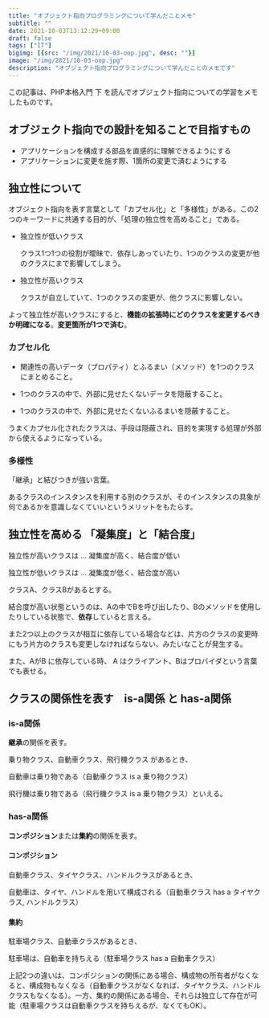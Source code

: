 ```yaml
---
title: "オブジェクト指向プログラミングについて学んだことメモ"
subtitle: ""
date: 2021-10-03T13:12:29+09:00
draft: false
tags: ["IT"]
bigimg: [{src: "/img/2021/10-03-oop.jpg", desc: ""}]
image: "/img/2021/10-03-oop.jpg"
description: "オブジェクト指向プログラミングについて学んだことのメモです"
---
```


この記事は、PHP本格入門 下 を読んでオブジェクト指向についての学習をメモしたものです。

<!--more-->

## オブジェクト指向での設計を知ることで目指すもの



- アプリケーションを構成する部品を直感的に理解できるようにする
- アプリケーションに変更を施す際、1箇所の変更で済むようにする



## 独立性について


オブジェクト指向を表す言葉として「カプセル化」と「多様性」がある。この2つのキーワードに共通する目的が、「処理の独立性を高めること」である。

- 独立性が低いクラス
  
  クラス1つ1つの役割が曖昧で、依存しあっていたり、1つのクラスの変更が他のクラスにまで影響してしまう。

- 独立性が高いクラス

  クラスが自立していて、1つのクラスの変更が、他クラスに影響しない。

よって独立性が高いクラスにすると、**機能の拡張時にどのクラスを変更するべきか明確になる**。**変更箇所が1つで済む**。



### カプセル化

- 関連性の高いデータ（プロパティ）とふるまい（メソッド）を1つのクラスにまとめること。

- 1つのクラスの中で、外部に見せたくないデータを隠蔽すること。
- 1つのクラスの中で、外部に見せたくないふるまいを隠蔽すること。

うまくカプセル化されたクラスは、手段は隠蔽され、目的を実現する処理が外部から使えるようになっている。



### 多様性

「継承」と結びつきが強い言葉。

あるクラスのインスタンスを利用する別のクラスが、そのインスタンスの具象が何であるかを意識しなくていいというメリットをもたらす。



## 独立性を高める 「凝集度」と「結合度」

独立性が高いクラスは ... 凝集度が高く、結合度が低い

独立性が低いクラスは ... 凝集度が低く、結合度が高い



クラスA、クラスBがあるとする。

結合度が高い状態というのは、Aの中でBを呼び出したり、Bのメソッドを使用したりしている状態で、**依存**していると言える。

また2つ以上のクラスが相互に依存している場合などは、片方のクラスの変更時にもう片方のクラスも変更しなければならない、みたいなことが発生する。

また、AがB に依存している時、 A はクライアント、Bはプロバイダという言葉でも表せる。

## クラスの関係性を表す　is-a関係 と has-a関係

### is-a関係

**継承**の関係を表す。

乗り物クラス、自動車クラス、飛行機クラス があるとき、

自動車は乗り物である（自動車クラス is a 乗り物クラス）

飛行機は乗り物である（飛行機クラス is a 乗り物クラス）といえる。

### has-a関係

**コンポジション**または**集約**の関係を表す。

#### コンポジション

自動車クラス、タイヤクラス、ハンドルクラスがあるとき、

自動車は、タイヤ、ハンドルを用いて構成される（自動車クラス has a タイヤクラス, ハンドルクラス）

#### 集約

駐車場クラス、自動車クラスがあるとき、

駐車場は、自動車を持ちえる（駐車場クラス has a 自動車クラス）



上記2つの違いは、コンポジションの関係にある場合、構成物の所有者がなくなると、構成物もなくなる（自動車クラスがなくなれば、タイヤクラス、ハンドルクラスもなくなる）。一方、集約の関係にある場合、それらは独立して存在が可能（駐車場クラスは自動車クラスを持ちえるが、なくてもOK）。